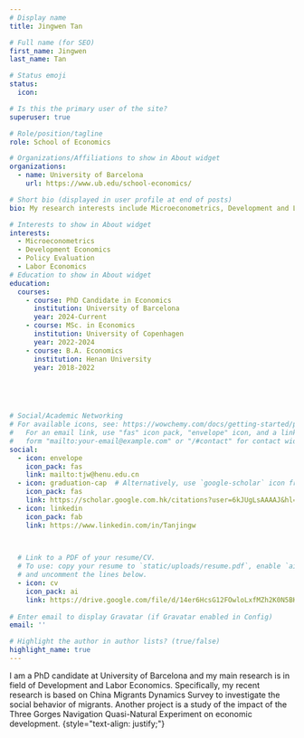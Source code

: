 ```yaml
---
# Display name
title: Jingwen Tan

# Full name (for SEO)
first_name: Jingwen
last_name: Tan

# Status emoji
status:
  icon: 

# Is this the primary user of the site?
superuser: true

# Role/position/tagline
role: School of Economics

# Organizations/Affiliations to show in About widget
organizations:
  - name: University of Barcelona
    url: https://www.ub.edu/school-economics/

# Short bio (displayed in user profile at end of posts)
bio: My research interests include Microeconometrics, Development and Labour Economics.

# Interests to show in About widget
interests:
  - Microeconometrics
  - Development Economics
  - Policy Evaluation
  - Labor Economics
# Education to show in About widget
education:
  courses:
    - course: PhD Candidate in Economics
      institution: University of Barcelona
      year: 2024-Current
    - course: MSc. in Economics
      institution: University of Copenhagen
      year: 2022-2024
    - course: B.A. Economics
      institution: Henan University
      year: 2018-2022



      

# Social/Academic Networking
# For available icons, see: https://wowchemy.com/docs/getting-started/page-builder/#icons
#   For an email link, use "fas" icon pack, "envelope" icon, and a link in the
#   form "mailto:your-email@example.com" or "/#contact" for contact widget.
social:
  - icon: envelope
    icon_pack: fas
    link: mailto:tjw@henu.edu.cn
  - icon: graduation-cap  # Alternatively, use `google-scholar` icon from `ai` icon pack
    icon_pack: fas
    link: https://scholar.google.com.hk/citations?user=6kJUgLsAAAAJ&hl=en
  - icon: linkedin
    icon_pack: fab
    link: https://www.linkedin.com/in/Tanjingw


    
  # Link to a PDF of your resume/CV.
  # To use: copy your resume to `static/uploads/resume.pdf`, enable `ai` icons in `params.yaml`,
  # and uncomment the lines below.
  - icon: cv
    icon_pack: ai
    link: https://drive.google.com/file/d/14er6HcsG12FOwloLxfMZh2K0N5BKSEiZ/view?usp=sharing
    
# Enter email to display Gravatar (if Gravatar enabled in Config)
email: ''

# Highlight the author in author lists? (true/false)
highlight_name: true
---
```


I am a PhD candidate at University of Barcelona and my main research is in field of Development and Labor Economics. Specifically, my recent research is based on China Migrants Dynamics Survey to investigate the social behavior of migrants. Another project is a study of the impact of the Three Gorges Navigation Quasi-Natural Experiment on economic development.
{style="text-align: justify;"}
